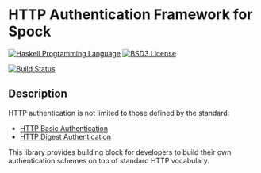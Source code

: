 HTTP Authentication Framework for Spock
=======================================

[![Haskell Programming Language](https://img.shields.io/badge/language-Haskell-blue.svg)][Haskell.org]
[![BSD3 License](http://img.shields.io/badge/license-BSD3-brightgreen.svg)][tl;dr Legal: BSD3]

[![Build Status](https://travis-ci.org/trskop/spock-http-auth.svg)](https://travis-ci.org/trskop/spock-http-auth)


Description
-----------

HTTP authentication is not limited to those defined by the standard:

* [HTTP Basic Authentication][Wikipedia: Basic access authentication]
* [HTTP Digest Authentication][Wikipedia: Digest access authentication]

This library provides building block for developers to build their own
authentication schemes on top of standard HTTP vocabulary.



[Haskell.org]:
  http://www.haskell.org
  "The Haskell Programming Language"
[tl;dr Legal: BSD3]:
  https://tldrlegal.com/license/bsd-3-clause-license-%28revised%29
  "BSD 3-Clause License (Revised)"
[Wikipedia: Basic access authentication]:
  https://en.wikipedia.org/wiki/Basic_access_authentication
  "Wikipedia: Basic access authentication"
[Wikipedia: Digest access authentication]:
  https://en.wikipedia.org/wiki/Digest_access_authentication
  "Wikipedia: Digest access authentication"

